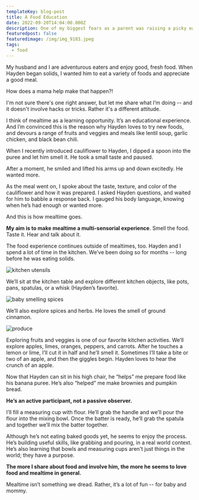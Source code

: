 ```yaml
---
templateKey: blog-post
title: A Food Education
date: 2022-09-20T14:04:00.000Z
description: One of my biggest fears as a parent was raising a picky eater.
featuredpost: false
featuredimage: /img/img_9183.jpeg
tags:
  - food
---
```

M﻿y husband and I are adventurous eaters and enjoy good, fresh food. When Hayden began solids, I wanted him to eat a variety of foods and appreciate a good meal.

How does a mama help make that happen?!

I﻿'m not sure there's one right answer, but let me share what I’m doing -- and it doesn't involve hacks or tricks. Rather it's a different attitude. 

I think of mealtime as a learning opportunity. It’s an educational experience. And I’m convinced this is the reason why Hayden loves to try new foods, and devours a range of fruits and veggies and meals like lentil soup, garlic chicken, and black bean chili. 

When I recently introduced cauliflower to Hayden, I dipped a spoon into the puree and let him smell it. He took a small taste and paused. 

After a moment, he smiled and lifted his arms up and down excitedly. He wanted more. 

As the meal went on, I spoke about the taste, texture, and color of the cauliflower and how it was prepared. I asked Hayden questions, and waited for him to babble a response back. I gauged his body language, knowing when he’s had enough or wanted more.

And this is how mealtime goes. 

**My aim is to make mealtime a multi-sensorial experience**. Smell the food. Taste it. Hear and talk about it. 

The food experience continues outside of mealtimes, too. Hayden and I spend a lot of time in the kitchen. We’ve been doing so for months -- long before he was eating solids. 

![kitchen utensils](/img/img_9253.jpeg)

We’ll sit at the kitchen table and explore different kitchen objects, like pots, pans, spatulas, or a whisk (Hayden’s favorite). 

![baby smelling spices](/img/screen-shot-2022-10-03-at-4.41.31-pm.png)

We’ll also explore spices and herbs. He loves the smell of ground cinnamon. 

![produce](/img/img_9252.jpeg)

Exploring fruits and veggies is one of our favorite kitchen activities. We’ll explore apples, limes, oranges, peppers, and carrots. After he touches a lemon or lime, I’ll cut it in half and he’ll smell it. Sometimes I’ll take a bite or two of an apple, and then the giggles begin. Hayden loves to hear the crunch of an apple. 

Now that Hayden can sit in his high chair, he “helps” me prepare food like his banana puree. He’s also “helped” me make brownies and pumpkin bread. 

**He’s an active participant, not a passive observer.** 

I’ll fill a measuring cup with flour. He’ll grab the handle and we’ll pour the flour into the mixing bowl. Once the batter is ready, he’ll grab the spatula and together we’ll mix the batter together.

Although he’s not eating baked goods yet, he seems to enjoy the process. He’s building useful skills, like grabbing and pouring, in a real world context. He’s also learning that bowls and measuring cups aren't just things in the world; they have a purpose. 

**The more I share about food and involve him, the more he seems to love food and mealtime in general.** 

Mealtime isn’t something we dread. Rather, it’s a lot of fun -- for baby and mommy.
